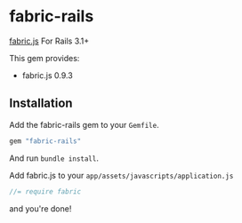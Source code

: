 # fabric-rails

[fabric.js](http://fabricjs.com/) For Rails 3.1+

This gem provides:

  * fabric.js 0.9.3

## Installation

Add the fabric-rails gem to your `Gemfile`.

```ruby
gem "fabric-rails"
```

And run `bundle install`.

Add fabric.js to your `app/assets/javascripts/application.js`

```js
//= require fabric
```

and you're done!